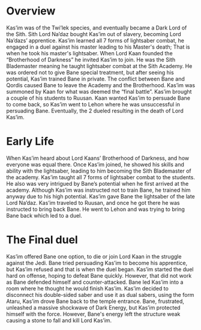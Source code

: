 # Overview

Kas’im was of the Twi’lek species, and eventually became a Dark Lord of the Sith.
Sith Lord Na’daz bought Kas’im out of slavery, becoming Lord Na’dazs’ apprentice.
Kas’im learned all 7 forms of lightsaber combat, he engaged in a duel against his master leading to his Master's death; That is when he took his master's lightsaber.
When Lord Kaan founded the “Brotherhood of Darkness” he invited Kas’im to join.
He was the Sith Blademaster meaning he taught lightsaber combat at the Sith Academy.
He was ordered not to give Bane special treatment, but after seeing his potential, Kas’im trained Bane in private.
The conflict between Bane and Qordis caused Bane to leave the Academy and the Brotherhood.
Kas’im was summoned by Kaan for what was deemed the “final battle”.
Kas’im brought a couple of his students to Ruusan.
Kaan wanted Kas’im to persuade Bane to come back, so Kas’im went to Lehon where he was unsuccessful in persuading Bane.
Eventually, the 2 dueled resulting in the death of Lord Kas’im.

# Early Life

When Kas’im heard about Lord Kaans’ Brotherhood of Darkness, and how everyone was equal there.
Once Kas’im joined, he showed his skills and ability with the lightsaber, leading to him becoming the Sith Blademaster of the academy.
Kas’im taught all 7 forms of lightsaber combat to the students.
He also was very intrigued by Bane’s potential when he first arrived at the academy.
Although Kas’im was instructed not to train Bane, he trained him anyway due to his high potential.
Kas’im gave Bane the lightsaber of the late Lord Na’daz.
Kas’im traveled to Ruusan, and once he got there he was instructed to bring back Bane.
He went to Lehon and was trying to bring Bane back which led to a duel.

# The Final duel

Kas’im offered Bane one option, to die or join Lord Kaan in the struggle against the Jedi.
Bane tried persuading Kas’im to become his apprentice, but Kas’im refused and that is when the duel began.
Kas’im started the duel hard on offense, hoping to defeat Bane quickly.
However, that did not work as Bane defended himself and counter-attacked.
Bane led Kas’im into a room where he thought he would finish Kas’im.
Kas’im decided to disconnect his double-sided saber and use it as dual sabers, using the form Ataru, Kas’im drove Bane back to the temple entrance.
Bane, frustrated, unleashed a massive shockwave of Dark Energy, but Kas’im protected himself with the force.
However, Bane's energy left the structure weak causing a stone to fall and kill Lord Kas’im.
